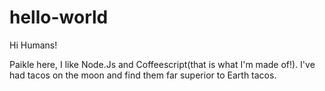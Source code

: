 # hello-world

Hi Humans!

Paikle here, I like Node.Js and Coffeescript(that is what I'm made of!).
I've had tacos on the moon and find them far superior to Earth tacos.
